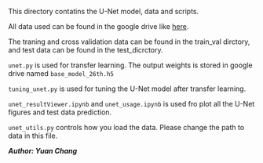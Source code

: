 This directory contatins the U-Net model, data and scripts.

All data used can be found in the google drive like [here](https://drive.google.com/drive/folders/1I0VnDDriFHwjLjMFvlpw74BfIGXhk-wI?usp=sharing).

The traning and cross validation data can be found in the train_val dirctory, and test data can be found in the test_dicrctory.

`unet.py` is used for transfer learning. The output weights is stored in google drive named `base_model_26th.h5`

`tuning_unet.py` is used for tuning the U-Net model after transfer learning.

`unet_resultViewer.ipynb` and `unet_usage.ipynb` is used fro plot all the U-Net figures and test data prediction.

`unet_utils.py` controls how you load the data. Please change the path to data in this file.


***Author: Yuan Chang***
